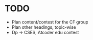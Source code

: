 # TODO
- Plan content/contest for the CF group
- Plan other headings, topic-wise
- Dp -> CSES, Atcoder edu contest